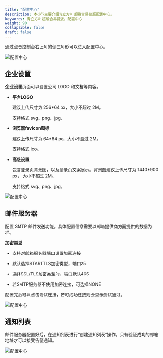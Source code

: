 ```yaml
---
title: "配置中心"
description: 本小节主要介绍青立方® 超融合易捷版配置中心。 
keywords: 青立方® 超融合易捷版，配置中心
weight: 90
collapsible: false
draft: false
---
```


通过点击控制台右上角的倒三角形可以进入配置中心。

![配置中心](../_images/configuration.png)

## 企业设置

**企业设置**页面可以设置公司 LOGO 和文档等内容。

- **平台LOGO**
  
  建议上传尺寸为 256*64 px，大小不超过 2M。
  
  支持格式 svg、png、jpg。

- **浏览器favicon图标**
  
  建议上传尺寸为 64*64 px，大小不超过 2M。
  
  支持格式 ico。

- **高级设置**
  
  包含登录页背景图，以及登录页文案展示。背景图建议上传尺寸为 1440*900 px， 大小不超过 2M。
  
  支持格式 svg、png、jpg。

![配置中心](../_images/configuration2.png)

## 邮件服务器

配置 SMTP 邮件发送功能。具体配置信息需要以邮箱提供商方面提供的数据为准。

**加密类型**

- 支持对邮箱服务器端口设置加密连接

- 默认选择STARTTLS加密类型，端口25

- 选择SSL/TLS加密类型时，端口默认465

- 若SMTP服务器不使用加密连接，可选择NONE

配置完后可以点击测试连接，若可成功连接则会显示测试通过。

![配置中心](../_images/configuration3.png)

## 通知列表

邮件服务器配置好后，在通知列表进行“创建通知列表”操作，只有验证成功的邮箱地址才可以接受告警通知。

![配置中心](../_images/configuration4.png)
